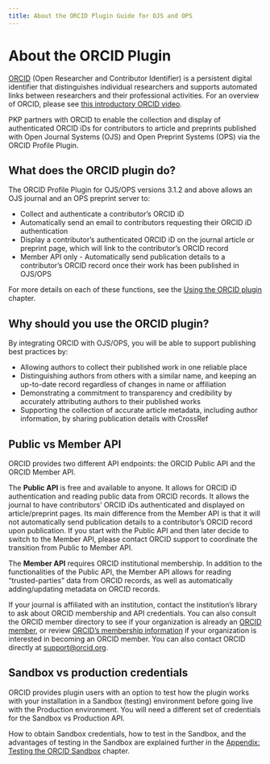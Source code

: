 ```yaml
---
title: About the ORCID Plugin Guide for OJS and OPS
---
```


# About the ORCID Plugin

[ORCID](https://orcid.org/) (Open Researcher and Contributor Identifier) is a persistent digital identifier that distinguishes individual researchers and supports automated links between researchers and their professional activities. For an overview of ORCID, please see [this introductory ORCID video](https://vimeo.com/97150912).

PKP partners with ORCID to enable the collection and display of authenticated ORCID iDs for contributors to article and preprints published with Open Journal Systems (OJS) and Open Preprint Systems (OPS) via the ORCID Profile Plugin.

## What does the ORCID plugin do?

The ORCID Profile Plugin for OJS/OPS versions 3.1.2 and above allows an OJS journal and an OPS preprint server to:

* Collect and authenticate a contributor’s ORCID iD
* Automatically send an email to contributors requesting their ORCID iD authentication
* Display a contributor’s authenticated ORCID iD on the journal article or preprint page, which will link to the contributor’s ORCID record
* Member API only - Automatically send publication details to a contributor’s ORCID record once their work has been published in OJS/OPS

For more details on each of these functions, see the [Using the ORCID plugin](./using-plugin.md) chapter.

## Why should you use the ORCID plugin?

By integrating ORCID with OJS/OPS, you will be able to support publishing best practices by:

* Allowing authors to collect their published work in one reliable place
* Distinguishing authors from others with a similar name, and keeping an up-to-date record regardless of changes in name or affiliation
* Demonstrating a commitment to transparency and credibility by accurately attributing authors to their published works
* Supporting the collection of accurate article metadata, including author information, by sharing publication details with CrossRef

## Public vs Member API

ORCID provides two different API endpoints: the ORCID Public API and the ORCID Member API.

The **Public API** is free and available to anyone. It allows for ORCID iD authentication and reading public data from ORCID records. It allows the journal to have contributors’ ORCID iDs authenticated and displayed on article/preprint pages. Its main difference from the Member API is that it will not automatically send publication details to a contributor’s ORCID record upon publication. If you start with the Public API and then later decide to switch to the Member API, please contact ORCID support to coordinate the transition from Public to Member API.

The **Member API** requires ORCID institutional membership. In addition to the functionalities of the Public API, the Member API allows for reading “trusted-parties” data from ORCID records, as well as automatically adding/updating metadata on ORCID records.

If your journal is affiliated with an institution, contact the institution’s library to ask about ORCID membership and API credentials. You can also consult the ORCID member directory to see if your organization is already an [ORCID member](https://orcid.org/members), or review [ORCID’s membership information](https://orcid.org/about/membership) if your organization is interested in becoming an ORCID member. You can also contact ORCID directly at [support@orcid.org](mailto:support@orcid.org).

## Sandbox vs production credentials

ORCID provides plugin users with an option to test how the plugin works with your installation in a Sandbox (testing) environment before going live with the Production environment. You will need a different set of credentials for the Sandbox vs Production API. 

How to obtain Sandbox credentials, how to test in the Sandbox, and the advantages of testing in the Sandbox are explained further in the [Appendix: Testing the ORCID Sandbox](./appendix-testing-orcid-sandbox.md) chapter.
